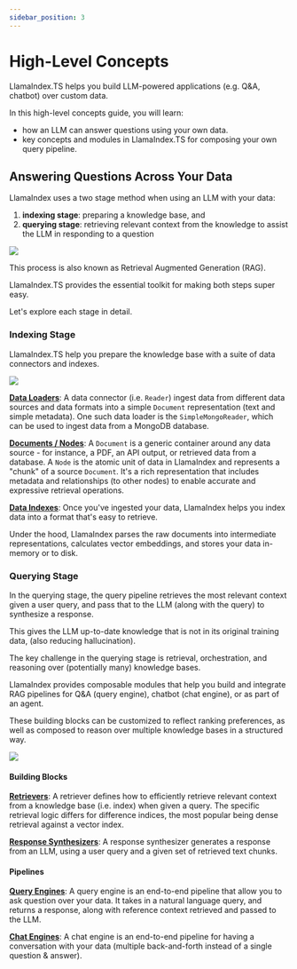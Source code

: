 ```yaml
---
sidebar_position: 3
---
```


# High-Level Concepts

LlamaIndex.TS helps you build LLM-powered applications (e.g. Q&A, chatbot) over custom data.

In this high-level concepts guide, you will learn:

- how an LLM can answer questions using your own data.
- key concepts and modules in LlamaIndex.TS for composing your own query pipeline.

## Answering Questions Across Your Data

LlamaIndex uses a two stage method when using an LLM with your data:

1. **indexing stage**: preparing a knowledge base, and
2. **querying stage**: retrieving relevant context from the knowledge to assist the LLM in responding to a question

![](./_static/concepts/rag.jpg)

This process is also known as Retrieval Augmented Generation (RAG).

LlamaIndex.TS provides the essential toolkit for making both steps super easy.

Let's explore each stage in detail.

### Indexing Stage

LlamaIndex.TS help you prepare the knowledge base with a suite of data connectors and indexes.

![](./_static/concepts/indexing.jpg)

[**Data Loaders**](./modules/high_level/data_loader.md):
A data connector (i.e. `Reader`) ingest data from different data sources and data formats into a simple `Document` representation (text and simple metadata). One such data loader is the `SimpleMongoReader`, which can be used to ingest data from a MongoDB database.

[**Documents / Nodes**](./modules/high_level/documents_and_nodes.md): A `Document` is a generic container around any data source - for instance, a PDF, an API output, or retrieved data from a database. A `Node` is the atomic unit of data in LlamaIndex and represents a "chunk" of a source `Document`. It's a rich representation that includes metadata and relationships (to other nodes) to enable accurate and expressive retrieval operations.

[**Data Indexes**](./modules/high_level/data_index.md):
Once you've ingested your data, LlamaIndex helps you index data into a format that's easy to retrieve.

Under the hood, LlamaIndex parses the raw documents into intermediate representations, calculates vector embeddings, and stores your data in-memory or to disk.

### Querying Stage

In the querying stage, the query pipeline retrieves the most relevant context given a user query,
and pass that to the LLM (along with the query) to synthesize a response.

This gives the LLM up-to-date knowledge that is not in its original training data,
(also reducing hallucination).

The key challenge in the querying stage is retrieval, orchestration, and reasoning over (potentially many) knowledge bases.

LlamaIndex provides composable modules that help you build and integrate RAG pipelines for Q&A (query engine), chatbot (chat engine), or as part of an agent.

These building blocks can be customized to reflect ranking preferences, as well as composed to reason over multiple knowledge bases in a structured way.

![](./_static/concepts/querying.jpg)

#### Building Blocks

[**Retrievers**](./modules/low_level/retriever.md):
A retriever defines how to efficiently retrieve relevant context from a knowledge base (i.e. index) when given a query.
The specific retrieval logic differs for difference indices, the most popular being dense retrieval against a vector index.

[**Response Synthesizers**](./modules/low_level/response_synthesizer.md):
A response synthesizer generates a response from an LLM, using a user query and a given set of retrieved text chunks.

#### Pipelines

[**Query Engines**](./modules/high_level/query_engine.md):
A query engine is an end-to-end pipeline that allow you to ask question over your data.
It takes in a natural language query, and returns a response, along with reference context retrieved and passed to the LLM.

[**Chat Engines**](./modules/high_level/chat_engine.md):
A chat engine is an end-to-end pipeline for having a conversation with your data
(multiple back-and-forth instead of a single question & answer).
